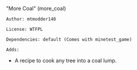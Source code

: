 "More Coal" (more_coal)

	Author: mtmodder148

	License: WTFPL

	Dependencies: default (Comes with minetest_game)

	Adds:
 - A recipe to cook any tree into a coal lump.